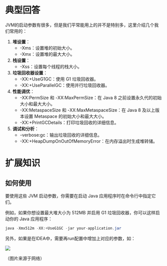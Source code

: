 # 典型回答


JVM的启动参数有很多，但是我们平常能用上的并不是特别多，这里介绍几个我们常用的：



1. **堆设置**：
    - -Xms：设置堆的初始大小。
    - -Xmx：设置堆的最大大小。
2. **栈设置**：
    - -Xss：设置每个线程的栈大小。
3. **垃圾回收器设置**：
    - -XX:+UseG1GC：使用 G1 垃圾回收器。
    - -XX:+UseParallelGC：使用并行垃圾回收器。
4. **性能调优**：
    - -XX:PermSize 和 -XX:MaxPermSize：在 Java 8 之前设置永久代的初始大小和最大大小。
    - -XX:MetaspaceSize 和 -XX:MaxMetaspaceSize：在 Java 8 及以上版本设置 Metaspace 的初始大小和最大大小。
    - -XX:+PrintGCDetails：打印垃圾回收的详细信息。
5. **调试和分析**：
    - -verbose:gc：输出垃圾回收的详细信息。
    - -XX:+HeapDumpOnOutOfMemoryError：在内存溢出时生成堆转储。



# 扩展知识


## 如何使用


要使用这些 JVM 启动参数，你需要在启动 Java 应用程序时在命令行中指定它们。



例如，如果你想设置最大堆大小为 512MB 并启用 G1 垃圾回收器，你可以这样启动你的 Java 应用程序：



```java
java -Xmx512m -XX:+UseG1GC -jar your-application.jar
```





另外，如果是在IDEA中，需要再run配置中增加上对应的参数，如：



![](https://cdn.nlark.com/yuque/0/2023/png/5378072/1704001546418-690df6e2-978d-47c8-8be3-190e26272bb0.png)

（图片来源于网络）

